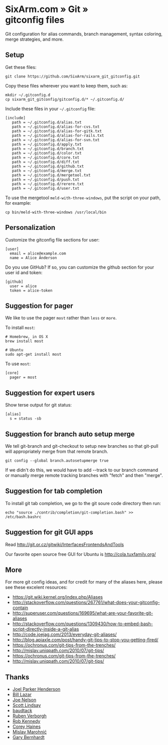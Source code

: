 # SixArm.com » Git » <br> gitconfig files

Git configuration for alias commands, branch management, syntax coloring, merge strategies, and more.


## Setup

Get these files:

    git clone https://github.com/SixArm/sixarm_git_gitconfig.git

Copy these files wherever you want to keep them, such as:

    mkdir ~/.gitconfig.d
    cp sixarm_git_gitconfig/gitconfig.d/* ~/.gitconfig.d/

Include these files in your `~/.gitconfig` file:

    [include]
       path = ~/.gitconfig.d/alias.txt
       path = ~/.gitconfig.d/alias-for-cvs.txt
       path = ~/.gitconfig.d/alias-for-gitk.txt
       path = ~/.gitconfig.d/alias-for-rails.txt
       path = ~/.gitconfig.d/alias-for-svn.txt
       path = ~/.gitconfig.d/apply.txt
       path = ~/.gitconfig.d/branch.txt
       path = ~/.gitconfig.d/color.txt
       path = ~/.gitconfig.d/core.txt
       path = ~/.gitconfig.d/diff.txt
       path = ~/.gitconfig.d/github.txt
       path = ~/.gitconfig.d/merge.txt
       path = ~/.gitconfig.d/mergetool.txt
       path = ~/.gitconfig.d/push.txt
       path = ~/.gitconfig.d/rerere.txt
       path = ~/.gitconfig.d/user.txt

To use the mergetool `meld-with-three-windows`, put the script on your path, for example:

    cp bin/meld-with-three-windows /usr/local/bin


## Personalization

Customize the gitconfig file sections for user:

    [user]
      email = alice@example.com
      name = Alice Anderson

Do you use GitHub? If so, you can customize the github section for your user id and token:

    [github]
      user = alice
      token = alice-token


## Suggestion for pager

We like to use the pager `most` rather than `less` or `more`. 

To install `most`:

    # Homebrew, in OS X
    brew install most

    # Ubuntu
    sudo apt-get install most

To use `most`:

    [core]
      pager = most


## Suggestion for expert users

Show terse output for git status:

    [alias]
      s = status -sb



## Suggestion for branch auto setup merge

We tell git-branch and git-checkout to setup new branches so that git-pull
will appropriately merge from that remote branch. 

    git config --global branch.autosetupmerge true

If we didn't do this, we would have to add --track to our branch command or manually merge remote tracking branches with "fetch" and then "merge".


## Suggestion for tab completion

To install git tab completion, we go to the git soure code directory then run:

    echo "source ./contrib/completion/git-completion.bash" >> /etc/bash.bashrc


## Suggestion for git GUI apps

Read http://git.or.cz/gitwiki/InterfacesFrontendsAndTools

Our favorite open source free GUI for Ubuntu is http://cola.tuxfamily.org/


## More

For more git config ideas, and for credit for many of the aliases here, please see these excelent resources:
 
  * <https://git.wiki.kernel.org/index.php/Aliases>
  * <http://stackoverflow.com/questions/267761/what-does-your-gitconfig-contain>
  * <http://superuser.com/questions/169695/what-are-your-favorite-git-aliases>
  * <http://stackoverflow.com/questions/1309430/how-to-embed-bash-script-directly-inside-a-git-alias>
  * <http://code.joejag.com/2013/everyday-git-aliases/>
  * <http://blog.apiaxle.com/post/handy-git-tips-to-stop-you-getting-fired/>
  * <https://ochronus.com/git-tips-from-the-trenches/>
  * <http://mislav.uniqpath.com/2010/07/git-tips/>
  * <https://ochronus.com/git-tips-from-the-trenches/>
  * <http://mislav.uniqpath.com/2010/07/git-tips/>

## Thanks

  * [Joel Parker Henderson](https://github.com/joelparkerhenderson)
  * [Bill Lazar](https://github.com/billsaysthis)
  * [Joe Nelson](https://github.com/begriffs)
  * [Scott Lindsay](http://stackoverflow.com/users/167384/scott-lindsay)
  * [baudtack](http://baudtack.com)
  * [Ruben Verborgh](http://ruben.verborgh.org)
  * [Rob Kennedy](http://cs.wisc.edu/~rkennedy)
  * [Corey Haines](http://coreyhaines.com/)
  * [Mislav Marohnić](http://mislav.uniqpath.com/)
  * [Gary Bernhardt](http://destroyallsoftware.com)
